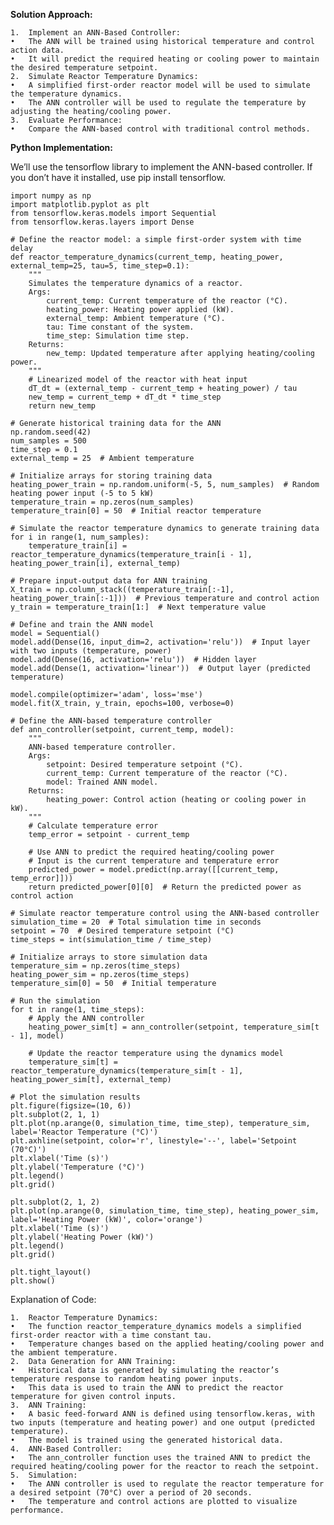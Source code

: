 **Solution Approach:**

	1.	Implement an ANN-Based Controller:
	•	The ANN will be trained using historical temperature and control action data.
	•	It will predict the required heating or cooling power to maintain the desired temperature setpoint.
	2.	Simulate Reactor Temperature Dynamics:
	•	A simplified first-order reactor model will be used to simulate the temperature dynamics.
	•	The ANN controller will be used to regulate the temperature by adjusting the heating/cooling power.
	3.	Evaluate Performance:
	•	Compare the ANN-based control with traditional control methods.
**Python Implementation:**

We’ll use the tensorflow library to implement the ANN-based controller. If you don’t have it installed, use pip install tensorflow.
```
import numpy as np
import matplotlib.pyplot as plt
from tensorflow.keras.models import Sequential
from tensorflow.keras.layers import Dense

# Define the reactor model: a simple first-order system with time delay
def reactor_temperature_dynamics(current_temp, heating_power, external_temp=25, tau=5, time_step=0.1):
    """
    Simulates the temperature dynamics of a reactor.
    Args:
        current_temp: Current temperature of the reactor (°C).
        heating_power: Heating power applied (kW).
        external_temp: Ambient temperature (°C).
        tau: Time constant of the system.
        time_step: Simulation time step.
    Returns:
        new_temp: Updated temperature after applying heating/cooling power.
    """
    # Linearized model of the reactor with heat input
    dT_dt = (external_temp - current_temp + heating_power) / tau
    new_temp = current_temp + dT_dt * time_step
    return new_temp

# Generate historical training data for the ANN
np.random.seed(42)
num_samples = 500
time_step = 0.1
external_temp = 25  # Ambient temperature

# Initialize arrays for storing training data
heating_power_train = np.random.uniform(-5, 5, num_samples)  # Random heating power input (-5 to 5 kW)
temperature_train = np.zeros(num_samples)
temperature_train[0] = 50  # Initial reactor temperature

# Simulate the reactor temperature dynamics to generate training data
for i in range(1, num_samples):
    temperature_train[i] = reactor_temperature_dynamics(temperature_train[i - 1], heating_power_train[i], external_temp)

# Prepare input-output data for ANN training
X_train = np.column_stack((temperature_train[:-1], heating_power_train[:-1]))  # Previous temperature and control action
y_train = temperature_train[1:]  # Next temperature value

# Define and train the ANN model
model = Sequential()
model.add(Dense(16, input_dim=2, activation='relu'))  # Input layer with two inputs (temperature, power)
model.add(Dense(16, activation='relu'))  # Hidden layer
model.add(Dense(1, activation='linear'))  # Output layer (predicted temperature)

model.compile(optimizer='adam', loss='mse')
model.fit(X_train, y_train, epochs=100, verbose=0)

# Define the ANN-based temperature controller
def ann_controller(setpoint, current_temp, model):
    """
    ANN-based temperature controller.
    Args:
        setpoint: Desired temperature setpoint (°C).
        current_temp: Current temperature of the reactor (°C).
        model: Trained ANN model.
    Returns:
        heating_power: Control action (heating or cooling power in kW).
    """
    # Calculate temperature error
    temp_error = setpoint - current_temp
    
    # Use ANN to predict the required heating/cooling power
    # Input is the current temperature and temperature error
    predicted_power = model.predict(np.array([[current_temp, temp_error]]))
    return predicted_power[0][0]  # Return the predicted power as control action

# Simulate reactor temperature control using the ANN-based controller
simulation_time = 20  # Total simulation time in seconds
setpoint = 70  # Desired temperature setpoint (°C)
time_steps = int(simulation_time / time_step)

# Initialize arrays to store simulation data
temperature_sim = np.zeros(time_steps)
heating_power_sim = np.zeros(time_steps)
temperature_sim[0] = 50  # Initial temperature

# Run the simulation
for t in range(1, time_steps):
    # Apply the ANN controller
    heating_power_sim[t] = ann_controller(setpoint, temperature_sim[t - 1], model)
    
    # Update the reactor temperature using the dynamics model
    temperature_sim[t] = reactor_temperature_dynamics(temperature_sim[t - 1], heating_power_sim[t], external_temp)

# Plot the simulation results
plt.figure(figsize=(10, 6))
plt.subplot(2, 1, 1)
plt.plot(np.arange(0, simulation_time, time_step), temperature_sim, label='Reactor Temperature (°C)')
plt.axhline(setpoint, color='r', linestyle='--', label='Setpoint (70°C)')
plt.xlabel('Time (s)')
plt.ylabel('Temperature (°C)')
plt.legend()
plt.grid()

plt.subplot(2, 1, 2)
plt.plot(np.arange(0, simulation_time, time_step), heating_power_sim, label='Heating Power (kW)', color='orange')
plt.xlabel('Time (s)')
plt.ylabel('Heating Power (kW)')
plt.legend()
plt.grid()

plt.tight_layout()
plt.show()
```

Explanation of Code:

	1.	Reactor Temperature Dynamics:
	•	The function reactor_temperature_dynamics models a simplified first-order reactor with a time constant tau.
	•	Temperature changes based on the applied heating/cooling power and the ambient temperature.
	2.	Data Generation for ANN Training:
	•	Historical data is generated by simulating the reactor’s temperature response to random heating power inputs.
	•	This data is used to train the ANN to predict the reactor temperature for given control inputs.
	3.	ANN Training:
	•	A basic feed-forward ANN is defined using tensorflow.keras, with two inputs (temperature and heating power) and one output (predicted temperature).
	•	The model is trained using the generated historical data.
	4.	ANN-Based Controller:
	•	The ann_controller function uses the trained ANN to predict the required heating/cooling power for the reactor to reach the setpoint.
	5.	Simulation:
	•	The ANN controller is used to regulate the reactor temperature for a desired setpoint (70°C) over a period of 20 seconds.
	•	The temperature and control actions are plotted to visualize performance.

